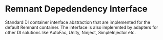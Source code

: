 
# Remnant Depedendency Interface

Standard DI container interface abstraction that are implemented for the default Remnant container.
The interface is also implemnted by adapters for other DI solutions like AutoFac, Unity, Ninject, SimpleInjector etc.

